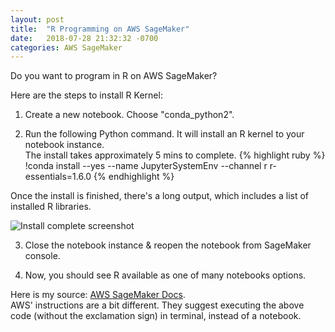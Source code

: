 ```yaml
---
layout: post
title:  "R Programming on AWS SageMaker"
date:   2018-07-28 21:32:32 -0700
categories: AWS SageMaker
---
```


Do you want to program in R on AWS SageMaker?

Here are the steps to install R Kernel:

1. Create a new notebook.  Choose "conda_python2".  

2. Run the following Python command.  It will install an R kernel to your notebook instance.  
The install takes approximately 5 mins to complete.
{% highlight ruby %}
!conda install --yes --name JupyterSystemEnv --channel r r-essentials=1.6.0
{% endhighlight %}

Once the install is finished, there's a long output, which includes a list of installed R libraries.

![Install complete screenshot](https://lynnaj.github.io/datacadabra/assets/sagemaker_r_install_done.jpg)

3. Close the notebook instance & reopen the notebook from SageMaker console.

4. Now, you should see R available as one of many notebooks options.

Here is my source: [AWS SageMaker Docs][rinstallsagemaker-docs].  
AWS' instructions are a bit different.  They suggest executing the above code (without the exclamation sign) in terminal, instead of a notebook.

[rinstallsagemaker-docs]: https://docs.aws.amazon.com/sagemaker/latest/dg/nbi-add-external.html